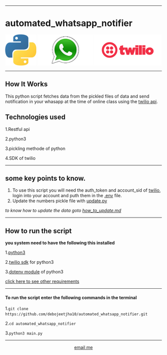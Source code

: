 ___
# automated_whatsapp_notifier
<img src = "img/python.jpeg"
height = "100px"
weidth = "100px"
alt = "python logo"
title = "python">
<img src = "img/whatsapp.jpeg"
height = 100px
weidth = 100px
alt = "whatsapp logo"
title = "whatsapp">
<img src = "img/twilio.png"
height = 100px
weidth = 100px
alt = "twilio logo"
title = "twilio">
___
## How It Works
This python script fetches data from the pickled files of data and send notification in your whasapp at the time of online class using the [twilio api](https://www.twilio.com/).
## Technologies used
1.Restful api

2.python3

3.pickling methode of python

4.SDK of twilio

___
## some key points to know.
1. To use this script you will need the auth_token and account_sid of [twilio](https://www.twilio.com/), login into your account and puth them in the [.env](.env) file.
2. Update the numbers pickle file with [update.py](update.py)

*to know how to update the data goto [how_to_update.md](class_list/how_to_update_data.md)*
___
## How to run the script
<b>you system need to have the following this installed</b>

  1.[python3](https://www.python.org/)
  
  2.[twilio sdk](https://pypi.org/project/twilio/) for python3
  
  3.[dotenv module](https://pypi.org/project/dotenv/) of python3
  
   [click here to see other requirements]("requirement.txt")
  ___
  
  <h4> To run the script enter the following commands in the terminal </h4>
  
  1.`git clone https://github.com/debojeetjha10/automated_whatsapp_notifier.git`
  
  2.`cd automated_whatsapp_notifier` 
  
  3.`python3 main.py`
  ___
<p align = "middle" > <a href = "mailto:debojeetjha@gmail.com">email me</p>
